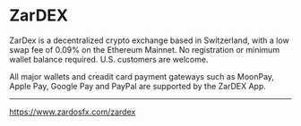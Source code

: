 # ZarDEX
ZarDex is a decentralized crypto exchange based in Switzerland, with a low swap fee of 0.09% on the Ethereum Mainnet. No registration or minimum wallet balance required. U.S. customers are welcome.

All major wallets and creadit card payment gateways such as MoonPay, Apple Pay, Google Pay and PayPal are supported by the ZarDEX App.

____
https://www.zardosfx.com/zardex
